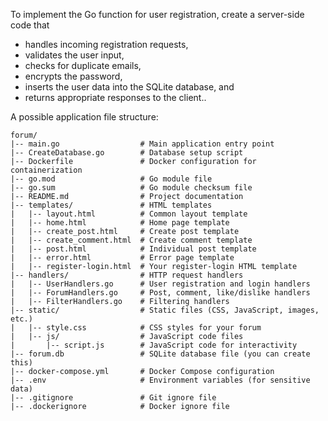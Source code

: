 To implement the Go function for user registration, create a server-side code that

- handles incoming registration requests,
- validates the user input,
- checks for duplicate emails,
- encrypts the password,
- inserts the user data into the SQLite database, and
- returns appropriate responses to the client..

A possible application file structure:

```
forum/
|-- main.go                  # Main application entry point
|-- CreateDatabase.go        # Database setup script
|-- Dockerfile               # Docker configuration for containerization
|-- go.mod                   # Go module file
|-- go.sum                   # Go module checksum file
|-- README.md                # Project documentation
|-- templates/               # HTML templates
|   |-- layout.html          # Common layout template
|   |-- home.html            # Home page template
|   |-- create_post.html     # Create post template
|   |-- create_comment.html  # Create comment template
|   |-- post.html            # Individual post template
|   |-- error.html           # Error page template
|   |-- register-login.html  # Your register-login HTML template
|-- handlers/                # HTTP request handlers
|   |-- UserHandlers.go      # User registration and login handlers
|   |-- ForumHandlers.go     # Post, comment, like/dislike handlers
|   |-- FilterHandlers.go    # Filtering handlers
|-- static/                  # Static files (CSS, JavaScript, images, etc.)
|   |-- style.css            # CSS styles for your forum
|   |-- js/                  # JavaScript code files
|       |-- script.js        # JavaScript code for interactivity
|-- forum.db                 # SQLite database file (you can create this)
|-- docker-compose.yml       # Docker Compose configuration
|-- .env                     # Environment variables (for sensitive data)
|-- .gitignore               # Git ignore file
|-- .dockerignore            # Docker ignore file
```

